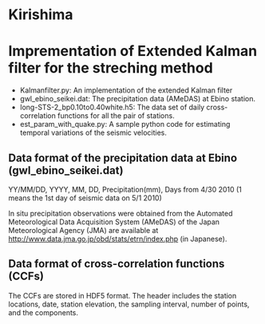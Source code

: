 # Kirishima
# Imprementation of Extended Kalman filter for the streching method

* Kalmanfilter.py: An implementation of the extended Kalman filter
* gwl_ebino_seikei.dat: The precipitation data (AMeDAS) at Ebino station. 
* long-STS-2_bp0.10to0.40white.h5: The data set of daily cross-correlation functions for all the pair of stations.
* est_param_with_quake.py: A sample python code for estimating temporal variations of the seismic velocities. 

## Data format of the precipitation data at Ebino (gwl_ebino_seikei.dat)
YY/MM/DD, YYYY, MM, DD, Precipitation(mm), Days from 4/30 2010 (1 means the 1st day of seismic data on 5/1 2010)

In situ precipitation observations were obtained from the Automated Meteorological Data Acquisition System (AMeDAS) of the Japan Meteorological Agency (JMA) are available at http://www.data.jma.go.jp/obd/stats/etrn/index.php (in Japanese).

## Data format of cross-correlation functions (CCFs)
The CCFs are stored in HDF5 format. The header includes the station locations, date, station elevation, the sampling interval, number of points, and the components. 


